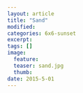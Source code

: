 ```yaml
---
layout: article
title: "Sand"
modified:
categories: 6x6-sunset
excerpt:
tags: []
image:
  feature:
  teaser: sand.jpg
  thumb:
date: 2015-5-01
---
```

